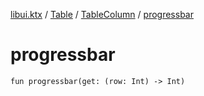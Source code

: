 [libui.ktx](../../README.md) / [Table](../README.md) / [TableColumn](README.md) / [progressbar](progressbar.md)

# progressbar

`fun progressbar(get: (row: Int) -> Int)`